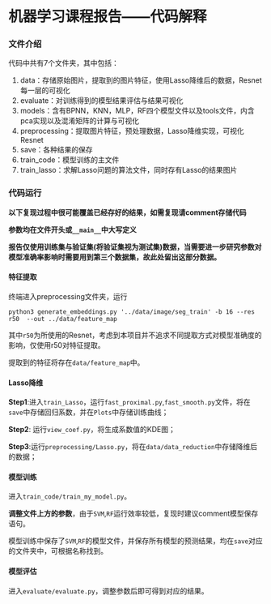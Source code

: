 # 机器学习课程报告——代码解释

### 文件介绍

代码中共有7个文件夹，其中包括：

1. data：存储原始图片，提取到的图片特征，使用Lasso降维后的数据，Resnet每一层的可视化
2. evaluate：对训练得到的模型结果评估与结果可视化
3. models：含有BPNN，KNN，MLP，RF四个模型文件以及tools文件，内含pca实现以及混淆矩阵的计算与可视化
4. preprocessing：提取图片特征，预处理数据，Lasso降维实现，可视化Resnet
5. save：各种结果的保存
6. train_code：模型训练的主文件
7. train_lasso：求解Lasso问题的算法文件，同时存有Lasso的结果图片

### 代码运行

**以下复现过程中很可能覆盖已经存好的结果，如需复现请comment存储代码**

**参数均在文件开头或`__main__`中大写定义**

**报告仅使用训练集与验证集(将验证集视为测试集)数据，当需要进一步研究参数对模型准确率影响时需要用到第三个数据集，故此处留出这部分数据。**

#### 特征提取

终端进入preprocessing文件夹，运行

```
python3 generate_embeddings.py '../data/image/seg_train' -b 16 --res r50  --out ../data/feature_map
```

其中`r50`为所使用的Resnet，考虑到本项目并不追求不同提取方式对模型准确度的影响，仅使用r50对特征提取。

提取到的特征将存在`data/feature_map`中。

#### Lasso降维

**Step1**:进入`train_Lasso`，运行`fast_proximal.py`,`fast_smooth.py`文件，将在`save`中存储回归系数，并在`Plots`中存储训练曲线；

**Step2**: 运行`view_coef.py`，将生成系数值的KDE图；

**Step3**:运行`preprocessing/Lasso.py`，将在`data/data_reduction`中存储降维后的数据；

#### 模型训练

进入`train_code/train_my_model.py`。

**调整文件上方的参数**，由于`SVM`,`RF`运行效率较低，复现时建议comment模型保存语句。

模型训练中保存了`SVM`,`RF`的模型文件，并保存所有模型的预测结果，均在`save`对应的文件夹中，可根据名称找到。

#### 模型评估

进入`evaluate/evaluate.py`，调整参数后即可得到对应的结果。